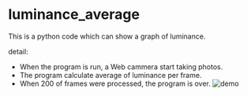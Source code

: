 # luminance_average
This is a python code which can show a graph of luminance.

detail:

- When the program is run, a Web cammera start taking photos.
- The program calculate average of luminance per frame.
- When 200 of frames were processed, the program is over.
![demo](pushpopmatrix/luminance_average/graph.gif)
